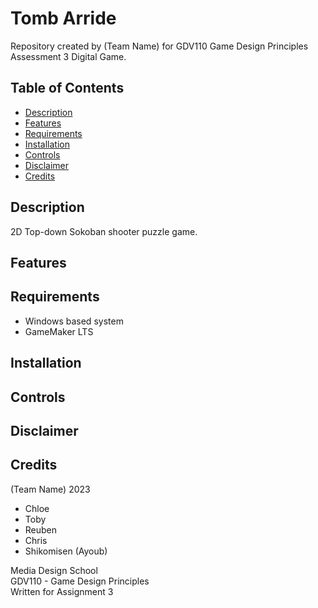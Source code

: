 # Tomb Arride

Repository created by (Team Name) for GDV110 Game Design Principles Assessment 3 Digital Game.  


## Table of Contents

- [Description](#Description)
- [Features](#Features)
- [Requirements](#Requirements)
- [Installation](#Installation)
- [Controls](#Controls)
- [Disclaimer](#Disclaimer)
- [Credits](#Credits)


## Description

2D Top-down Sokoban shooter puzzle game.  


## Features




## Requirements

- Windows based system
- GameMaker LTS


## Installation




## Controls




## Disclaimer




## Credits

(Team Name) 2023
- Chloe
- Toby
- Reuben
- Chris
- Shikomisen (Ayoub)  
  

Media Design School  
GDV110 - Game Design Principles  
Written for Assignment 3  
